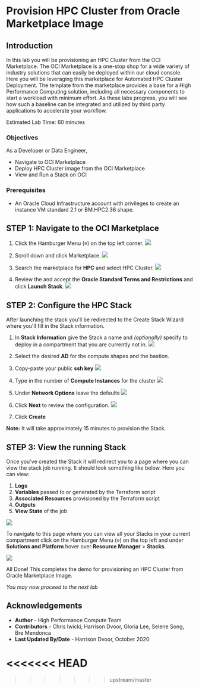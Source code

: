 # Provision HPC Cluster from Oracle Marketplace Image

## Introduction

In this lab you will be provisioning an HPC Cluster from the OCI Marketplace. The OCI Marketplace is a one-stop shop for a wide variety of industry solutions that can easily be deployed within our cloud console. Here you will be leveraging this marketplace for Automated HPC Cluster Deployment. The template from the marketplace provides a base for a High Performance Computing solution, including all necessary components to start a workload with minimum effort. As these labs progress, you will see how such a baseline can be integrated and utilized by third party applications to accelerate your workflow.

Estimated Lab Time: 60 minutes

### Objectives

As a Developer or Data Engineer, 

- Navigate to OCI Marketplace
- Deploy HPC Cluster image from the OCI Marketplace
- View and Run a Stack on OCI

### Prerequisites

- An Oracle Cloud Infrastructure account with privileges to create an instance VM standard 2.1 or BM.HPC2.36 shape. 


## **STEP 1**: Navigate to the OCI Marketplace
1. Click the Hamburger Menu (≡) on the top left corner.
 ![](./images/click_hamburger.png)
2. Scroll down and click Marketplace.
![](./images/click_marketplace.png)
3. Search the marketplace for **HPC** and select HPC Cluster.
![](./images/marketplace.png)

4. Review the and accept the **Oracle Standard Terms and Restrictions** and
click **Launch Stack**.
![](./images/launch_stack.png)

## **STEP 2**: Configure the HPC Stack
After launching the stack you'll be redirected to the Create Stack Wizard where you'll fill in the Stack information.

1. In **Stack Information** give the Stack a name and *(optionally)* specify to deploy in a compartment that you are currently not in.
![](./images/stack_p1.png)

2. Select the desired **AD** for the compute shapes and the bastion.

3. Copy-paste your public **ssh key**
![](./images/stack_p2_1.png)
4. Type in the number of **Compute Instances** for the cluster
![](./images/stack_p2_2.png)
5. Under **Network Options** leave the defaults
![](./images/stack_p2_3.png)

6. Click **Next** to review the configuration.
![](./images/stack_p3.png)

7. Click **Create**

**Note:** It will take approximately 15 minutes to provision the Stack.

## **STEP 3**: View the running Stack

Once you've created the Stack it will redirect you to a page where you can view the stack job running. It should look something like below. Here you can view:
1. **Logs**
2. **Variables** passed to or generated by the Terraform script
3. **Associated Resources** provisioned by the Terraform script
4. **Outputs**
5. **View State** of the job

 ![](./images/stack_detail_provisioning.png)

 To navigate to this page where you can view all your Stacks in your current compartment click on the Hamburger Menu (≡) on the top left and under **Solutions and Platform** hover over **Resource Manager** > **Stacks**.

 ![](./images/nav_resource_manager.png)

All Done! This completes the demo for provisioning an HPC Cluster from Oracle Marketplace Image. 

*You may now proceed to the next lab*

## Acknowledgements
* **Author** - High Performance Compute Team
* **Contributors** -  Chris Iwicki, Harrison Dvoor, Gloria Lee, Selene Song, Bre Mendonca
* **Last Updated By/Date** - Harrison Dvoor, October 2020


<<<<<<< HEAD
=======


>>>>>>> upstream/master
